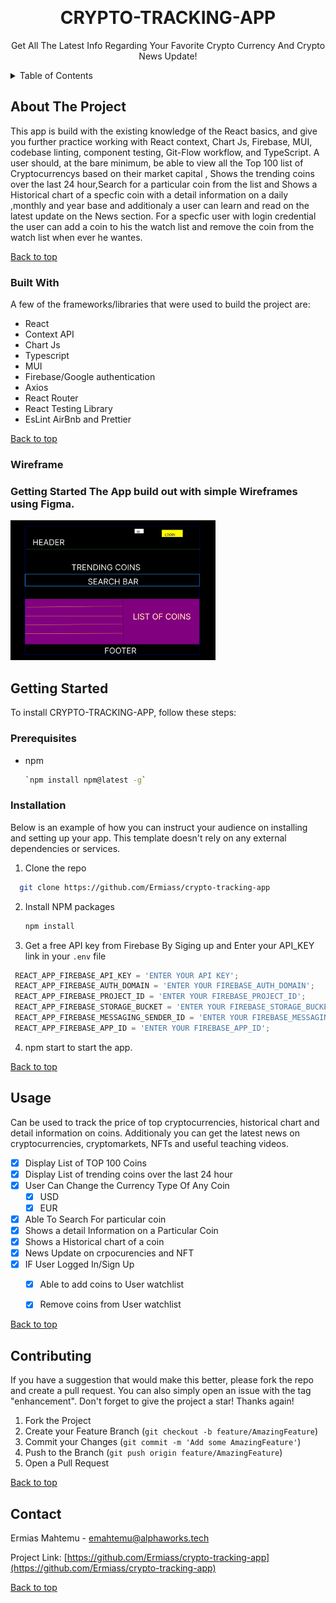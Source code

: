 <!-- PROJECT Header -->
<a id="top"></a>
<br />
<div align="center">

  <h1 align="center">CRYPTO-TRACKING-APP </h1>


  <p align="center">
    Get All The Latest Info Regarding Your Favorite Crypto Currency And Crypto News Update!
    <br />
    <!-- <a href="https://github.com/othneildrew/Best-README-Template">View Demo</a> -->
</div>

<!-- TABLE OF CONTENTS -->
<details>
  <summary>Table of Contents</summary>
  <ol>
    <li>
      <a href="#about-the-project">About The Project</a>
      <ul>
        <li><a href="#built-with">Built With</a></li>
        <li><a href="#wireframe">Wireframe</a></li>
      </ul>
    </li>
    <li>
      <a href="#getting-started">Getting Started</a>
      <ul>
        <li><a href="#prerequisites">Prerequisites</a></li>
        <li><a href="#installation">Installation</a></li>
      </ul>
    <li><a href="#contact">Contact</a></li>
  </ol>
</details>



<!-- ABOUT THE PROJECT -->
## About The Project

This app is build with the existing knowledge of the React basics, and give you further practice working with React context, Chart Js, Firebase, MUI, codebase linting, component testing, Git-Flow workflow, and TypeScript.
 A user should, at the bare minimum, be able to view all the Top 100 list of Cryptocurrencys based on their market capital , Shows the trending coins over the last 24 hour,Search for a particular coin from the list and Shows a Historical chart of a specfic coin with a detail information on a daily ,monthly and year base and additionaly a user can learn and read on the latest update on the News section.
For a specfic user with login  credential the user can add a coin to his the watch list and remove the coin from the watch list when ever he wantes.


<p><a  align="right" href="#top">Back to top</a></p>

### Built With

A few of the frameworks/libraries that were used to build the project are:

* React
* Context API
* Chart Js
* Typescript
* MUI
* Firebase/Google authentication
* Axios
* React Router
* React Testing Library
* EsLint AirBnb and Prettier


<p><a  align="right" href="#top">Back to top</a></p>

### Wireframe
  ### Getting Started The App build out with simple Wireframes using Figma.
<img width="328" alt="wirefram-backend-blog-app" src="./public/wireframe.jpeg">


## Getting Started

To install CRYPTO-TRACKING-APP, follow these steps:
### Prerequisites


* npm
  
  ```sh
  `npm install npm@latest -g`
  ```
  

### Installation

Below is an example of how you can instruct your audience on installing and setting up your app. This template doesn't rely on any external dependencies or services.

1. Clone the repo
 ```sh
   git clone https://github.com/Ermiass/crypto-tracking-app
   ```
2. Install NPM packages
   ```sh
   npm install
   ```
3. Get a free  API key from Firebase By Siging up and Enter your  API_KEY link in your `.env` file 
  ```js
   REACT_APP_FIREBASE_API_KEY = 'ENTER YOUR API KEY';
   REACT_APP_FIREBASE_AUTH_DOMAIN = 'ENTER YOUR FIREBASE_AUTH_DOMAIN';
   REACT_APP_FIREBASE_PROJECT_ID = 'ENTER YOUR FIREBASE_PROJECT_ID';
   REACT_APP_FIREBASE_STORAGE_BUCKET = 'ENTER YOUR FIREBASE_STORAGE_BUCKET';
   REACT_APP_FIREBASE_MESSAGING_SENDER_ID = 'ENTER YOUR FIREBASE_MESSAGING_SENDER_ID';
   REACT_APP_FIREBASE_APP_ID = 'ENTER YOUR FIREBASE_APP_ID';
   ```
4. npm start to start the app.


<p><a  align="right" href="#top">Back to top</a></p>



<!-- USAGE EXAMPLES -->
## Usage

Can be used to track the price of top cryptocurrencies, historical chart and detail information on coins.
Additionaly you can  get the latest news on cryptocurrencies, cryptomarkets, NFTs and useful  teaching videos.

- [x] Display List of TOP 100 Coins
- [x] Display List of trending coins over the last 24 hour
- [x] User Can Change the Currency Type Of Any Coin
    - [x] USD
    - [x] EUR
- [x] Able To Search For  particular coin 
- [x] Shows a detail Information on a Particular Coin
- [x] Shows a Historical chart of a coin
- [x] News Update on crpocurencies and NFT 
- [x] IF User Logged In/Sign Up
    - [x] Able to add coins to User watchlist 
    - [x] Remove coins from User watchlist 


<p><a  align="right" href="#top">Back to top</a></p>


<!-- CONTRIBUTING -->
## Contributing
If you have a suggestion that would make this better, please fork the repo and create a pull request. You can also simply open an issue with the tag "enhancement".
Don't forget to give the project a star! Thanks again!

1. Fork the Project
2. Create your Feature Branch (`git checkout -b feature/AmazingFeature`)
3. Commit your Changes (`git commit -m 'Add some AmazingFeature'`)
4. Push to the Branch (`git push origin feature/AmazingFeature`)
5. Open a Pull Request

<p><a  align="right" href="#top">Back to top</a></p>


<!-- CONTACT -->
## Contact

Ermias Mahtemu - emahtemu@alphaworks.tech

Project Link: [https://github.com/Ermiass/crypto-tracking-app](https://github.com/Ermiass/crypto-tracking-app)

<p><a  align="right" href="#top">Back to top</a></p>
